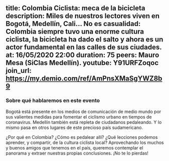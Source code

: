 title: Colombia Ciclista: meca de la bicicleta
description: Miles de nuestros lectores viven en Bogotá, Medellín, Cali… No es casualidad: Colombia siempre tuvo una enorme cultura ciclista, la bicicleta ha dado el salto y ahora es un actor fundamental en las calles de sus ciudades. 
at: 16/05/2020 22:00
duration: 75
peers: Mauro Mesa (SiClas Medellín). 
youtube: Y91URFZoqoc
join_url: https://my.demio.com/ref/AmPnsXMaSgYWZ8b9
----
### Sobre qué hablaremos en este evento

Bogotá está presente en los medios de comunicación de medio mundo por sus valientes medidas para fomentar el ciclismo urbano en tiempos de coronavirus. Medellín también está repleta de ciudadanos pedaleando. Y lo mismo pasa en otros lugares de este precioso país sudamericano. 

¿Por qué en Colombia? ¿Cómo es pedalear allí? ¿Qué lecciones podemos aprender, y compartir, de la cultura ciclista local? Aprovechando los muchos y buenos amigos que tenemos en el país, queremos contemplar el panorama y extraer nuestras propias conclusiones. ¡No te lo pierdas!
